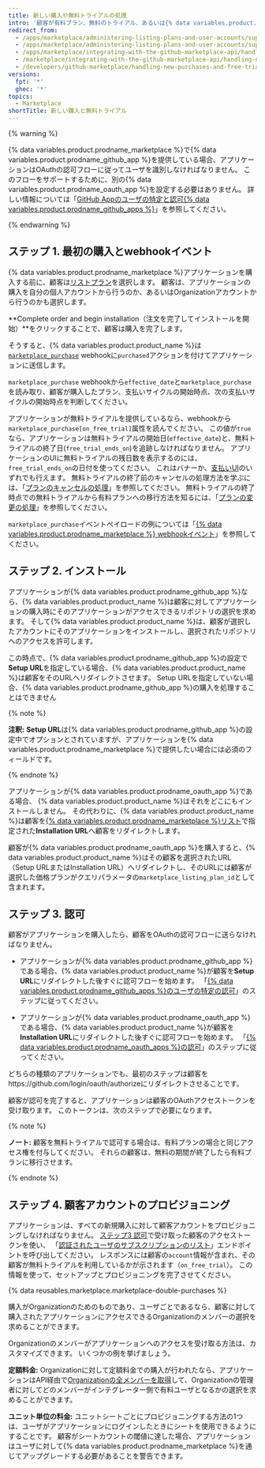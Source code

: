 ```yaml
---
title: 新しい購入や無料トライアルの処理
intro: '顧客が有料プラン、無料のトライアル、あるいは{% data variables.product.prodname_marketplace %}アプリケーションの無料バージョンを購入した場合、`purchased`アクションが付いた[`marketplace_purchase`イベント](/marketplace/integrating-with-the-github-marketplace-api/github-marketplace-webhook-events) webhookを受信することになり、それによって購入フローが開始されます。'
redirect_from:
  - /apps/marketplace/administering-listing-plans-and-user-accounts/supporting-purchase-plans-for-github-apps/
  - /apps/marketplace/administering-listing-plans-and-user-accounts/supporting-purchase-plans-for-oauth-apps/
  - /apps/marketplace/integrating-with-the-github-marketplace-api/handling-new-purchases-and-free-trials/
  - /marketplace/integrating-with-the-github-marketplace-api/handling-new-purchases-and-free-trials
  - /developers/github-marketplace/handling-new-purchases-and-free-trials
versions:
  fpt: '*'
  ghec: '*'
topics:
  - Marketplace
shortTitle: 新しい購入と無料トライアル
---
```


{% warning %}

{% data variables.product.prodname_marketplace %}で{% data variables.product.prodname_github_app %}を提供している場合、アプリケーションはOAuthの認可フローに従ってユーザを識別しなければなりません。 このフローをサポートするために、別の{% data variables.product.prodname_oauth_app %}を設定する必要はありません。 詳しい情報については「[GitHub Appのユーザの特定と認可{% data variables.product.prodname_github_apps %}](/apps/building-github-apps/identifying-and-authorizing-users-for-github-apps/)」を参照してください。

{% endwarning %}

## ステップ 1. 最初の購入とwebhookイベント

{% data variables.product.prodname_marketplace %}アプリケーションを購入する前に、顧客は[リストプラン](/marketplace/selling-your-app/github-marketplace-pricing-plans/)を選択します。 顧客は、アプリケーションの購入を自分の個人アカウントから行うのか、あるいはOrganizationアカウントから行うのかも選択します。

**Complete order and begin installation（注文を完了してインストールを開始）**をクリックすることで、顧客は購入を完了します。

そうすると、{% data variables.product.product_name %}は[`marketplace_purchase`](/webhooks/event-payloads/#marketplace_purchase) webhookに`purchased`アクションを付けてアプリケーションに送信します。

`marketplace_purchase` webhookから`effective_date`と`marketplace_purchase`を読み取り、顧客が購入したプラン、支払いサイクルの開始時点、次の支払いサイクルの開始時点を判断してください。

アプリケーションが無料トライアルを提供しているなら、webhookから`marketplace_purchase[on_free_trial]`属性を読んでください。 この値が`true`なら、アプリケーションは無料トライアルの開始日(`effective_date`)と、無料トライアルの終了日(`free_trial_ends_on`)を追跡しなければなりません。 アプリケーションのUIに無料トライアルの残日数を表示するのには、`free_trial_ends_on`の日付を使ってください。 これはバナーか、[支払いUI](/marketplace/selling-your-app/billing-customers-in-github-marketplace/#providing-billing-services-in-your-apps-ui)のいずれでも行えます。 無料トライアルの終了前のキャンセルの処理方法を学ぶには、「[プランのキャンセルの処理](/developers/github-marketplace/handling-plan-cancellations)」を参照してください。 無料トライアルの終了時点での無料トライアルから有料プランへの移行方法を知るには、「[プランの変更の処理](/developers/github-marketplace/handling-plan-changes)」を参照してください。

`marketplace_purchase`イベントペイロードの例については「[{% data variables.product.prodname_marketplace %} webhookイベント](/marketplace/integrating-with-the-github-marketplace-api/github-marketplace-webhook-events/)」を参照してください。

## ステップ 2. インストール

アプリケーションが{% data variables.product.prodname_github_app %}なら、{% data variables.product.product_name %}は顧客に対してアプリケーションの購入時にそのアプリケーションがアクセスできるリポジトリの選択を求めます。 そして{% data variables.product.product_name %}は、顧客が選択したアカウントにそのアプリケーションをインストールし、選択されたリポジトリへのアクセスを許可します。

この時点で、{% data variables.product.prodname_github_app %}の設定で**Setup URL**を指定している場合、{% data variables.product.product_name %}は顧客をそのURLへリダイレクトさせます。 Setup URLを指定していない場合、{% data variables.product.prodname_github_app %}の購入を処理することはできません

{% note %}

**注釈:** **Setup URL**は{% data variables.product.prodname_github_app %}の設定中でオプションとされていますが、アプリケーションを{% data variables.product.prodname_marketplace %}で提供したい場合には必須のフィールドです。

{% endnote %}

アプリケーションが{% data variables.product.prodname_oauth_app %}である場合、 {% data variables.product.product_name %}はそれをどこにもインストールしません。 その代わりに、{% data variables.product.product_name %}は顧客を[{% data variables.product.prodname_marketplace %}リスト](/marketplace/listing-on-github-marketplace/writing-github-marketplace-listing-descriptions/#listing-urls)で指定された**Installation URL**へ顧客をリダイレクトします。

顧客が{% data variables.product.prodname_oauth_app %}を購入すると、{% data variables.product.product_name %}はその顧客を選択されたURL（Setup URLまたはInstallation URL）へリダイレクトし、そのURLには顧客が選択した価格プランがクエリパラメータの`marketplace_listing_plan_id`として含まれます。

## ステップ 3. 認可

顧客がアプリケーションを購入したら、顧客をOAuthの認可フローに送らなければなりません。

* アプリケーションが{% data variables.product.prodname_github_app %}である場合、{% data variables.product.product_name %}が顧客を**Setup URL**にリダイレクトした後すぐに認可フローを始めます。 「[{% data variables.product.prodname_github_apps %}のユーザの特定の認可](/apps/building-github-apps/identifying-and-authorizing-users-for-github-apps/)」のステップに従ってください。

* アプリケーションが{% data variables.product.prodname_oauth_app %}である場合、{% data variables.product.product_name %}が顧客を**Installation URL**にリダイレクトした後すぐに認可フローを始めます。 「[{% data variables.product.prodname_oauth_apps %}の認可](/apps/building-oauth-apps/authorizing-oauth-apps/)」のステップに従ってください。

どちらの種類のアプリケーションでも、最初のステップは顧客をhttps://github.com/login/oauth/authorizeにリダイレクトさせることです。

顧客が認可を完了すると、アプリケーションは顧客のOAuthアクセストークンを受け取ります。 このトークンは、次のステップで必要になります。

{% note %}

**ノート:** 顧客を無料トライアルで認可する場合は、有料プランの場合と同じアクセス権を付与してください。  それらの顧客は、無料の期間が終了したら有料プランに移行させます。

{% endnote %}

## ステップ 4. 顧客アカウントのプロビジョニング

アプリケーションは、すべての新規購入に対して顧客アカウントをプロビジョニングしなければなりません。 [ステップ3 認可](#step-3-authorization)で受け取った顧客のアクセストークンを使い、 「[認証されたユーザのサブスクリプションのリスト](/rest/reference/apps#list-subscriptions-for-the-authenticated-user)」エンドポイントを呼び出してください。 レスポンスには顧客の`account`情報が含まれ、その顧客が無料トライアルを利用しているかが示されます（`on_free_trial`）。 この情報を使って、セットアップとプロビジョニングを完了させてください。

{% data reusables.marketplace.marketplace-double-purchases %}

購入がOrganizationのためのものであり、ユーザごとであるなら、顧客に対して購入されたアプリケーションにアクセスできるOrganizationのメンバーの選択を求めることができます。

Organizationのメンバーがアプリケーションへのアクセスを受け取る方法は、カスタマイズできます。 いくつかの例を挙げましょう。

**定額料金:** Organizationに対して定額料金での購入が行われたなら、アプリケーションはAPI経由で[Organizationの全メンバーを取得](/rest/reference/orgs#list-organization-members)して、Organizationの管理者に対してどのメンバーがインテグレーター側で有料ユーザとなるかの選択を求めることができます。

**ユニット単位の料金:** ユニットシートごとにプロビジョニングする方法の1つは、ユーザがアプリケーションにログインしたときにシートを使用できるようにすることです。 顧客がシートカウントの閾値に達した場合、アプリケーションはユーザに対して{% data variables.product.prodname_marketplace %}を通じてアップグレードする必要があることを警告できます。
